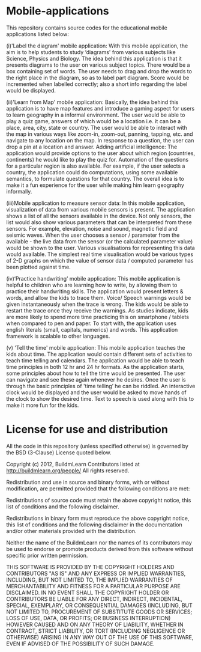 Mobile-applications
===================

This repository contains source codes for the educational mobile applications listed below:

(i)'Label the diagram' mobile application:
With this mobile application, the aim is to help students to study ‘diagrams' from various subjects like Science, Physics and Biology. The idea behind this application is that it presents diagrams to the user on various subject topics. There would be a box containing set of words. The user needs to drag and drop the words to the right place in the diagram, so as to label part diagram. Score would be incremented when labelled correctly; also a short info regarding the label would be displayed. 

(ii)'Learn from Map' mobile application:
Basically, the idea behind this application is to have map features and introduce a gaming aspect for users to learn geography in a informal environment. The user would be able to play a quiz game, answers of which would be a location i.e. it can be a place, area, city, state or country. The user would be able to interact with the map in various ways like zoom-in, zoom-out, panning, tapping, etc. and navigate to any location on the map. In response to a question, the user can drop a pin at a location and answer.
Adding artificial intelligence: The application would provide options to the user about which region (countries, continents) he would like to play the quiz for. Automation of the questions for a particular region is also available. For example, if the user selects a country, the application could do computations, using some available semantics, to formulate questions for that country. The overall idea is to make it a fun experience for the user while making him learn geography informally.

(iii)Mobile application to measure sensor data:
In this mobile application, visualization of data from various mobile sensors is present. The application shows a list of all the sensors available in the device. Not only sensors, the list would also show various parameters that can be interpreted from these sensors. For example, elevation, noise and sound, magnetic field and seismic waves. When the user chooses a sensor / parameter from the available - the live data from the sensor (or the calculated parameter value) would be shown to the user. Various visualisations for representing this data would available. The simplest real time visualisation would be various types of 2-D graphs on which the value of sensor data / computed parameter has been plotted against time.

(iv)‘Practice handwriting’ mobile application:
This mobile application is helpful to children who are learning how to write, by allowing them to practice their handwriting skills. The application would present letters & words, and allow the kids to trace them. Voice/ Speech warnings would be given instantaneously when the trace is wrong. The kids would be able to restart the trace once they receive the warnings. As studies indicate, kids are more likely to spend more time practicing this on smartphone / tablets when compared to pen and paper. To start with, the application uses english literals (small, capitals, numerics) and words. This application framework is scalable to other languages.

(v) 'Tell the time' mobile application:
This mobile application teaches the kids about time. The application would contain different sets of activities to teach time telling and calendars. The application would be able to teach time principles in both 12 hr and 24 hr formats. As the application starts, some principles about how to tell the time would be presented. The user can navigate and see these again whenever he desires. Once the user is through the basic principles of 'time telling’ he can be riddled. An interactive clock would be displayed and the user would be asked to move hands of the clock to show the desired time. Text to speech is used along with this to make it more fun for the kids.

# License for use and distribution
All the code in this repository (unless specified otherwise) is governed by the BSD (3-Clause) License quoted below.

Copyright (c) 2012, BuildmLearn Contributors listed at http://buildmlearn.org/people/ All rights reserved.

Redistribution and use in source and binary forms, with or without modification, are permitted provided that the following conditions are met:

Redistributions of source code must retain the above copyright notice, this list of conditions and the following disclaimer.

Redistributions in binary form must reproduce the above copyright notice, this list of conditions and the following disclaimer in the documentation and/or other materials provided with the distribution.

Neither the name of the BuildmLearn nor the names of its contributors may be used to endorse or promote products derived from this software without specific prior written permission.

THIS SOFTWARE IS PROVIDED BY THE COPYRIGHT HOLDERS AND CONTRIBUTORS "AS IS" AND ANY EXPRESS OR IMPLIED WARRANTIES, INCLUDING, BUT NOT LIMITED TO, THE IMPLIED WARRANTIES OF MERCHANTABILITY AND FITNESS FOR A PARTICULAR PURPOSE ARE DISCLAIMED. IN NO EVENT SHALL THE COPYRIGHT HOLDER OR CONTRIBUTORS BE LIABLE FOR ANY DIRECT, INDIRECT, INCIDENTAL, SPECIAL, EXEMPLARY, OR CONSEQUENTIAL DAMAGES (INCLUDING, BUT NOT LIMITED TO, PROCUREMENT OF SUBSTITUTE GOODS OR SERVICES; LOSS OF USE, DATA, OR PROFITS; OR BUSINESS INTERRUPTION) HOWEVER CAUSED AND ON ANY THEORY OF LIABILITY, WHETHER IN CONTRACT, STRICT LIABILITY, OR TORT (INCLUDING NEGLIGENCE OR OTHERWISE) ARISING IN ANY WAY OUT OF THE USE OF THIS SOFTWARE, EVEN IF ADVISED OF THE POSSIBILITY OF SUCH DAMAGE.
